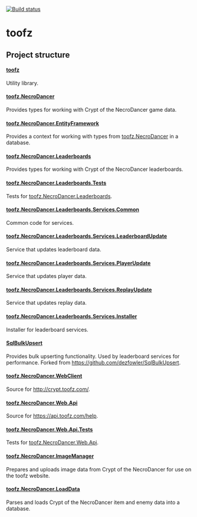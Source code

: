 [![Build status](https://ci.appveyor.com/api/projects/status/kl4iyoueism9ojdo?svg=true)](https://ci.appveyor.com/project/leonard-thieu/toofz-necrodancer)

# toofz

## Project structure

#### [toofz](https://github.com/leonard-thieu/toofz)

Utility library.

#### [toofz.NecroDancer](https://github.com/leonard-thieu/toofz-necrodancer-core)

Provides types for working with Crypt of the NecroDancer game data.

#### [toofz.NecroDancer.EntityFramework](https://github.com/leonard-thieu/toofz-necrodancer-entityframework)

Provides a context for working with types from [toofz.NecroDancer](https://github.com/leonard-thieu/toofz-necrodancer-core) in a database.

#### [toofz.NecroDancer.Leaderboards](toofz.NecroDancer.Leaderboards)

Provides types for working with Crypt of the NecroDancer leaderboards.

#### [toofz.NecroDancer.Leaderboards.Tests](toofz.NecroDancer.Leaderboards.Tests)

Tests for [toofz.NecroDancer.Leaderboards](toofz.NecroDancer.Leaderboards).

#### [toofz.NecroDancer.Leaderboards.Services.Common](toofz.NecroDancer.Leaderboards.Services.Common)

Common code for services.

#### [toofz.NecroDancer.Leaderboards.Services.LeaderboardUpdate](toofz.NecroDancer.Leaderboards.Services.LeaderboardUpdate)

Service that updates leaderboard data.

#### [toofz.NecroDancer.Leaderboards.Services.PlayerUpdate](toofz.NecroDancer.Leaderboards.Services.PlayerUpdate)

Service that updates player data.

#### [toofz.NecroDancer.Leaderboards.Services.ReplayUpdate](toofz.NecroDancer.Leaderboards.Services.ReplayUpdate)

Service that updates replay data.

#### [toofz.NecroDancer.Leaderboards.Services.Installer](toofz.NecroDancer.Leaderboards.Services.Installer)

Installer for leaderboard services.

#### [SqlBulkUpsert](https://github.com/leonard-thieu/SqlBulkUpsert)

Provides bulk upserting functionality. Used by leaderboard services for performance. Forked from https://github.com/dezfowler/SqlBulkUpsert.

#### [toofz.NecroDancer.WebClient](https://github.com/leonard-thieu/toofz-necrodancer-webclient)

Source for http://crypt.toofz.com/.

#### [toofz.NecroDancer.Web.Api](toofz.NecroDancer.Web.Api)

Source for https://api.toofz.com/help.

#### [toofz.NecroDancer.Web.Api.Tests](toofz.NecroDancer.Web.Api.Tests)

Tests for [toofz.NecroDancer.Web.Api](toofz.NecroDancer.Web.Api).

#### [toofz.NecroDancer.ImageManager](https://github.com/leonard-thieu/toofz-necrodancer-imagemanager)

Prepares and uploads image data from Crypt of the NecroDancer for use on the toofz website.

#### [toofz.NecroDancer.LoadData](https://github.com/leonard-thieu/toofz-necrodancer-loaddata)

Parses and loads Crypt of the NecroDancer item and enemy data into a database.
